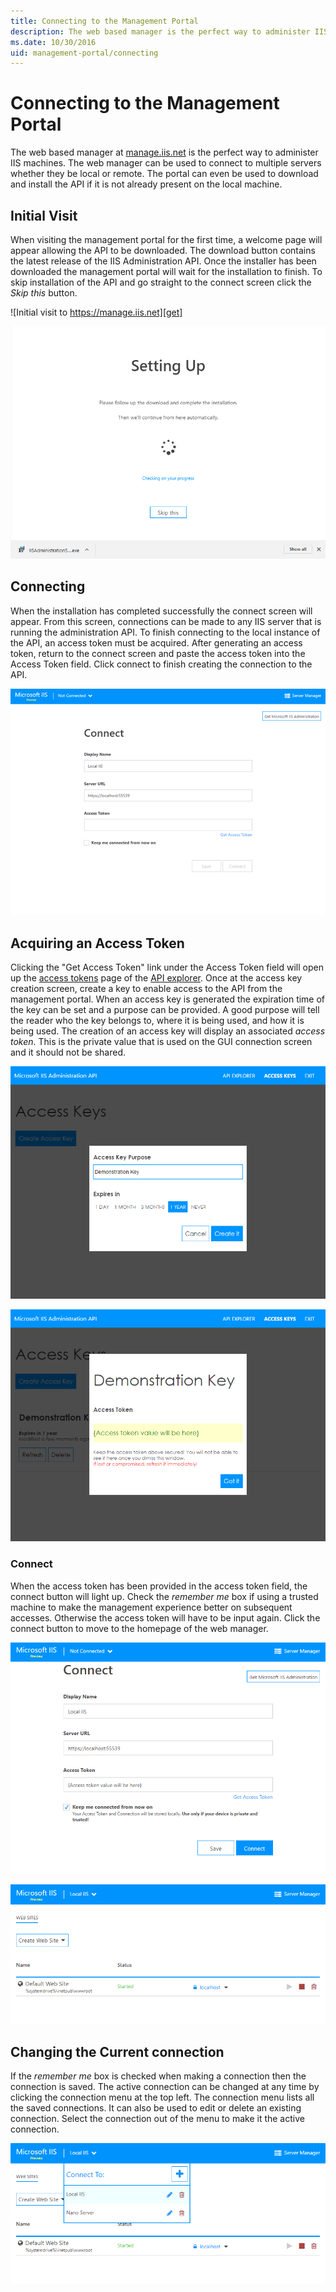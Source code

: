 ```yaml
---
title: Connecting to the Management Portal
description: The web based manager is the perfect way to administer IIS machines.
ms.date: 10/30/2016
uid: management-portal/connecting
---
```


# Connecting to the Management Portal

The web based manager at [manage.iis.net](https://manage.iis.net) is the perfect way to administer IIS machines. The web manager can be used to connect to multiple servers whether they be local or remote. The portal can even be used to download and install the API if it is not already present on the local machine.

## Initial Visit
When visiting the management portal for the first time, a welcome page will appear allowing the API to be downloaded. The download button contains the latest release of the IIS Administration API. Once the installer has been downloaded the management portal will wait for the installation to finish. To skip installation of the API and go straight to the connect screen click the _Skip this_ button.

![Initial visit to https://manage.iis.net][get]

![Waiting on installation to finish][await]

## Connecting

When the installation has completed successfully the connect screen will appear. From this screen, connections can be made to any IIS server that is running the administration API. To finish connecting to the local instance of the API, an access token must be acquired.  After generating an access token, return to the connect screen and paste the access token into the Access Token field. Click connect to finish creating the connection to the API.

![Finished installing Microsoft IIS Administration API][connect]

## Acquiring an Access Token

Clicking the "Get Access Token" link under the Access Token field will open up the [access tokens](../security/access-tokens.md) page of the [API explorer](../api-explorer/index.md). Once at the access key creation screen, create a key to enable access to the API from the management portal. When an access key is generated the expiration time of the key can be set and a purpose can be provided. A good purpose will tell the reader who the key belongs to, where it is being used, and how it is being used. The creation of an access key will display an associated _access token_. This is the private value that is used on the GUI connection screen and it should not be shared.

![Generation screen for access tokens][generation]

![Freshly generated access token][generated]

### Connect

When the access token has been provided in the access token field, the connect button will light up. Check the _remember me_ box if using a trusted machine to make the management experience better on subsequent accesses. Otherwise the access token will have to be input again. Click the connect button to move to the homepage of the web manager.

![Entering the access token into the access token field][entered]

![The view after completing a connection][finished]

## Changing the Current connection

If the _remember me_ box is checked when making a connection then the connection is saved. The active connection can be changed at any time by clicking the connection menu at the top left. The connection menu lists all the saved connections. It can also be used to edit or delete an existing connection. Select the connection out of the menu to make it the active connection.

![Changing the active connection][change]


[get]: _static/manage.iis.net-get.png "Welcome screen at https://manage.iis.net"
[await]: _static/manage.iis.net-await.png "Waiting on installation to finish"
[connect]: _static/manage.iis.net-connect.png "Finished installing Microsoft IIS Administration API"
[generation]: _static/access-token-generation.png "Generation screen for access tokens"
[generated]: _static/access-token-generated.png "Freshly generated access token"
[entered]: _static/access-token-entered.png "Entering the access token into the access token field"
[finished]: _static/finished_connecting.png "The view after completing a connection"
[change]: _static/changing-connection.png "Changing the active connection"